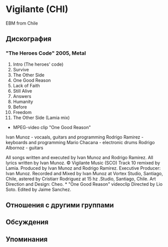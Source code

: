 # Vigilante (CHI)

EBM from Chile

## Дискография

### "The Heroes Code" 2005, Metal

01. Intro (The heroes' code)
02. Survive
03. The Other Side
04. One Good Reason
05. Lack of Faith
06. Still Alive
07. Answers
08. Humanity
09. Before
10. Freedom
11. The Other Side (Lamia mix)

+ MPEG-video clip "One Good Reason"

Ivan Munoz - vocaals, guitars and programming
Rodrigo Ramirez - keyboards and programming
Mario Chacana - electronic drums
Rodrigo Albornoz - guitars

All songs written and executed by Ivan Munoz and Rodrigo Ramirez.
All lyrics written by Ivan Munoz.
© Vigilante Music (SCO)
Track 10 remixed by Lamia.
Produced by Ivan Munoz and Rodrigo Ramirez.
Executive Producer: Ivan Munoz. Recorded and Mixed by Ivan Munoz at Vortex Studio, Santiago, Chile, astered by Cristiarr Rodriguez at 15 hz .Studio, Santiago, Chile. Art Direction and Design: Cheo. *
"One Good Reason" videoclip Directed by Lio Soto.
Edited by Jaime Sanchez.


## Отношения с другими группами


## Обсуждения


## Упоминания

